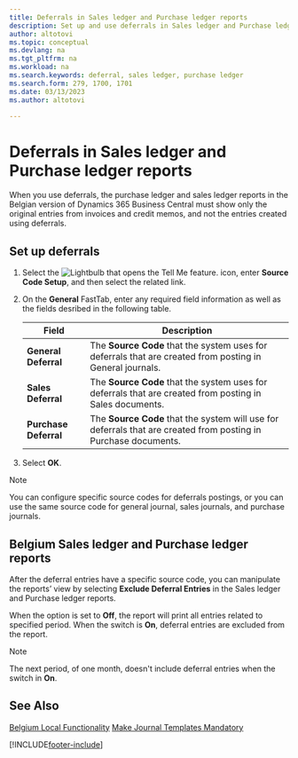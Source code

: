 ```yaml
---
title: Deferrals in Sales ledger and Purchase ledger reports
description: Set up and use deferrals in Sales ledger and Purchase ledger reports in the Belgian version of Business Central.
author: altotovi
ms.topic: conceptual
ms.devlang: na
ms.tgt_pltfrm: na
ms.workload: na
ms.search.keywords: deferral, sales ledger, purchase ledger
ms.search.form: 279, 1700, 1701
ms.date: 03/13/2023
ms.author: altotovi

---
```


# Deferrals in Sales ledger and Purchase ledger reports

When you use deferrals, the purchase ledger and sales ledger reports in the Belgian version of Dynamics 365 Business Central must show only the original entries from invoices and credit memos, and not the entries created using deferrals.

## Set up deferrals

1. Select the ![Lightbulb that opens the Tell Me feature.](../../media/ui-search/search_small.png "Tell me what you want to do") icon, enter **Source Code Setup**, and then select the related link.  
2. On the **General** FastTab, enter any required field information as well as the fields desribed in the following table.  

    |      Field   |         Description        |
    |--------------|----------------------------|
    | **General Deferral** | The **Source Code** that the system uses for deferrals that are created from posting in General journals. |
    | **Sales Deferral** | The **Source Code** that the system uses for deferrals that are created from posting in Sales documents. |
    | **Purchase Deferral** | The **Source Code** that the system will use for deferrals that are created from posting in Purchase documents. |
    
3. Select **OK**.

> [!NOTE]
> You can configure specific source codes for deferrals postings, or you can use the same source code for general journal, sales journals, and purchase journals.  

## Belgium Sales ledger and Purchase ledger reports

After the deferral entries have a specific source code, you can manipulate the reports’ view by selecting **Exclude Deferral Entries** in the Sales ledger and Purchase ledger reports. 

When the option is set to **Off**, the report will print all entries related to specified period. When the switch is **On**, deferral entries are excluded from the report.  

> [!NOTE]
> The next period, of one month, doesn't include deferral entries when the switch in **On**.

## See Also

[Belgium Local Functionality](belgium-local-functionality.md)
[Make Journal Templates Mandatory](specify-journal-template-mandatory.md)  

[!INCLUDE[footer-include](../../includes/footer-banner.md)]
